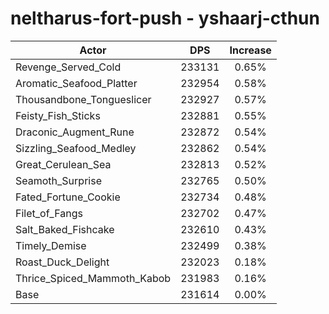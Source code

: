 # neltharus-fort-push - yshaarj-cthun
| Actor | DPS | Increase |
|---|:---:|:---:|
|Revenge_Served_Cold|233131|0.65%|
|Aromatic_Seafood_Platter|232954|0.58%|
|Thousandbone_Tongueslicer|232927|0.57%|
|Feisty_Fish_Sticks|232881|0.55%|
|Draconic_Augment_Rune|232872|0.54%|
|Sizzling_Seafood_Medley|232862|0.54%|
|Great_Cerulean_Sea|232813|0.52%|
|Seamoth_Surprise|232765|0.50%|
|Fated_Fortune_Cookie|232734|0.48%|
|Filet_of_Fangs|232702|0.47%|
|Salt_Baked_Fishcake|232610|0.43%|
|Timely_Demise|232499|0.38%|
|Roast_Duck_Delight|232023|0.18%|
|Thrice_Spiced_Mammoth_Kabob|231983|0.16%|
|Base|231614|0.00%|

